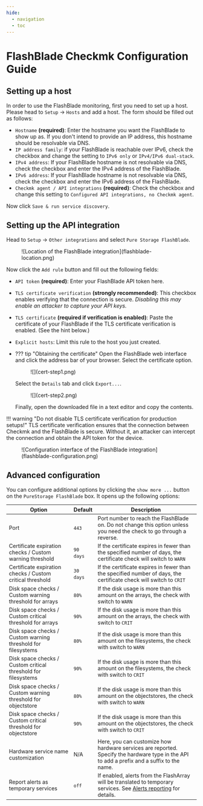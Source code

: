 ```yaml
---
hide:
  - navigation
  - toc
---
```


# FlashBlade Checkmk Configuration Guide

## Setting up a host

In order to use the FlashBlade monitoring, first you need to set up a host. Please head to `Setup` &rarr; `Hosts` and
add a host. The form should be filled out as follows:

- `Hostname` **(required)**: Enter the hostname you want the FlashBlade to show up as. If you don't intend to provide an
  IP address,
  this hostname should be resolvable via DNS.
- `IP address family`: if your FlashBlade is reachable over IPv6, check the checkbox and change the setting
  to `IPv6 only` or `IPv4/IPv6 dual-stack`.
- `IPv4 address`: If your FlashBlade hostname is not resolvable via DNS, check the checkbox and enter the IPv4 address
  of the FlashBlade.
- `IPv6 address`: If your FlashBlade hostname is not resolvable via DNS, check the checkbox and enter the IPv6 address
  of the FlashBlade.
- `Checkmk agent / API integrations` **(required)**: Check the checkbox and change this setting
  to `Configured API integrations, no Checkmk agent`.

Now click `Save & run service discovery`.

## Setting up the API integration

Head to `Setup` &rarr; `Other integrations` and select `Pure Storage FlashBlade`.

<figure markdown>
![Location of the FlashBlade integration](flashblade-location.png)
</figure>

Now click the `Add rule` button and fill out the following fields:

- `API token` **(required)**: Enter your FlashBlade API token here.
- `TLS certificate verification` **(strongly recommended)**: This checkbox enables verifying that the connection is secure. *Disabling this may enable an attacker to capture your API keys.*
- `TLS certificate` **(required if verification is enabled)**: Paste the certificate of your FlashBlade if the TLS certificate verification is enabled. (See the hint below.)
- `Explicit hosts`: Limit this rule to the host you just created.

- ??? tip "Obtaining the certificate"
    Open the FlashBlade web interface and click the address bar of your browser. Select the certificate option.
    
    <figure markdown>
    ![](cert-step1.png)
    </figure>
    
    Select the `Details` tab and click `Export...`.
     
    <figure markdown>
    ![](cert-step2.png)
    </figure>

    Finally, open the downloaded file in a text editor and copy the contents.

!!! warning "Do not disable TLS certificate verification for production setups!"
    TLS certificate verification ensures that the connection between Checkmk and the FlashBlade is secure. Without it, an attacker can intercept the connection and obtain the API token for the device.

<figure markdown>
![Configuration interface of the FlashBlade integration](flashblade-configuration.png)
</figure>

## Advanced configuration

You can configure additional options by clicking the `show more ...` button on the `PureStorage FlashBlade` box. It opens up the following options:

| Option                                                        | Default   | Description                                                                                                                              |
|---------------------------------------------------------------|-----------|------------------------------------------------------------------------------------------------------------------------------------------|
| Port                                                          | `443`     | Port number to reach the FlashBlade on. Do not change this option unless you need the check to go through a reverse.                     |
| Certificate expiration checks / Custom warning threshold      | `90 days` | If the certificate expires in fewer than the specified number of days, the certificate check will switch to `WARN`                       |
| Certificate expiration checks / Custom critical threshold     | `30 days` | If the certificate expires in fewer than the specified number of days, the certificate check will switch to `CRIT`                       |
| Disk space checks / Custom warning threshold for arrays       | `80%`     | If the disk usage is more than this amount on the arrays, the check with switch to `WARN`                                                |
| Disk space checks / Custom critical threshold for arrays      | `90%`     | If the disk usage is more than this amount on the arrays, the check with switch to `CRIT`                                                |
| Disk space checks / Custom warning threshold for filesystems  | `80%`     | If the disk usage is more than this amount on the filesystems, the check with switch to `WARN`                                           |
| Disk space checks / Custom critical threshold for filesystems | `90%`     | If the disk usage is more than this amount on the filesystems, the check with switch to `CRIT`                                           |
| Disk space checks / Custom warning threshold for objectstore  | `80%`     | If the disk usage is more than this amount on the objectstores, the check with switch to `WARN`                                          |
| Disk space checks / Custom critical threshold for objectstore | `90%`     | If the disk usage is more than this amount on the objectstores, the check with switch to `CRIT`                                          |
| Hardware service name customization | N/A       | Here, you can customize how hardware services are reported. Specify the hardware type in the API to add a prefix and a suffix to the name. |
| Report alerts as temporary services                           | `off`     | If enabled, alerts from the FlashArray will be translated to temporary services. See [Alerts reporting](../alerts/index.md) for details. |
